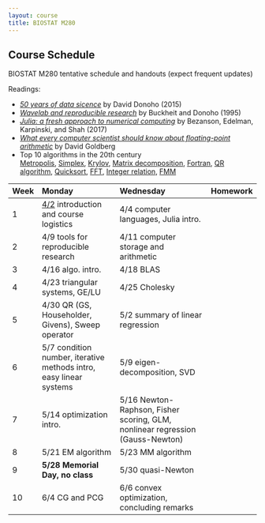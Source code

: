 ```yaml
---
layout: course
title: BIOSTAT M280
---
```


## Course Schedule

BIOSTAT M280 tentative schedule and handouts (expect frequent updates)

Readings:  

* [_50 years of data sicence_](./readings/Donoho15FiftyYearsDataScience.pdf) by David Donoho (2015)  
* [_Wavelab and reproducible research_](http://statweb.stanford.edu/~donoho/Reports/1995/wavelab.pdf) by Buckheit and Donoho (1995)  
* [_Julia: a fresh approach to numerical computing_](./readings/BezansonEdelmanKarpinskiShah17Julia.pdf) by Bezanson, Edelman, Karpinski, and Shah (2017)  
* [_What every computer scientist should know about floating-point arithmetic_](readings/Goldberg91FloatingPoint.pdf) by David Goldberg  
* Top 10 algorithms in the 20th century  
[Metropolis](readings/metropolis.pdf), [Simplex](readings/simplex.pdf), [Krylov](readings/krylov.pdf), [Matrix decomposition](readings/decomp.pdf), [Fortran](readings/fortran.pdf), [QR algorithm](readings/qr.pdf), [Quicksort](readings/qsort.pdf), [FFT](readings/fft.pdf), [Integer relation](readings/integer.pdf), [FMM](readings/fmm.pdf)  

| Week | Monday | Wednesday | Homework |
|:-----------|:-----------|:------------|:------------|
| 1 | [4/2](http://hua-zhou.github.io/teaching/biostatm280-2018spring/biostatm280spring2018/2018/04/02/first-day.html) introduction and course logistics | 4/4 computer languages, Julia intro. | |
| 2 | 4/9 tools for reproducible research | 4/11 computer storage and arithmetic |
| 3 | 4/16 algo. intro. | 4/18 BLAS | |
| 4 | 4/23 triangular systems, GE/LU  | 4/25 Cholesky |
| 5 | 4/30 QR (GS, Householder, Givens), Sweep operator | 5/2 summary of linear regression | |
| 6 | 5/7 condition number, iterative methods intro, easy linear systems | 5/9 eigen-decomposition, SVD |
| 7 | 5/14 optimization intro. | 5/16 Newton-Raphson, Fisher scoring, GLM, nonlinear regression (Gauss-Newton) | |
| 8 | 5/21 EM algorithm | 5/23 MM algorithm |
| 9 | **5/28** **Memorial Day, no class** | 5/30 quasi-Newton | |  
| 10 | 6/4 CG and PCG | 6/6 convex optimization, concluding remarks |  
